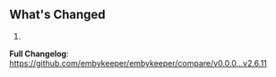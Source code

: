 ## What's Changed

1.

**Full Changelog**: https://github.com/embykeeper/embykeeper/compare/v0.0.0...v2.6.11

